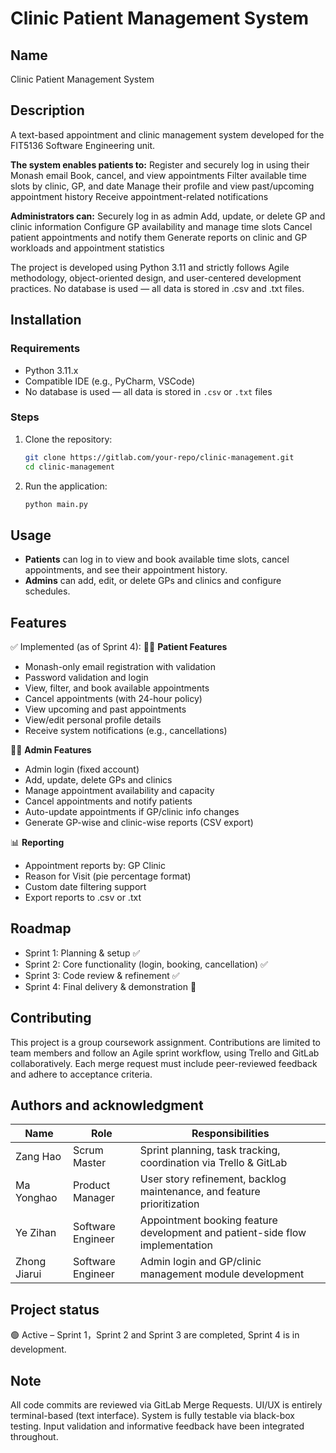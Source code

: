 # Clinic Patient Management System

## Name
Clinic Patient Management System

## Description
A text-based appointment and clinic management system developed for the FIT5136 Software Engineering unit. 

**The system enables patients to:**
Register and securely log in using their Monash email
Book, cancel, and view appointments
Filter available time slots by clinic, GP, and date
Manage their profile and view past/upcoming appointment history
Receive appointment-related notifications

**Administrators can:**
Securely log in as admin
Add, update, or delete GP and clinic information
Configure GP availability and manage time slots
Cancel patient appointments and notify them
Generate reports on clinic and GP workloads and appointment statistics

The project is developed using Python 3.11 and strictly follows Agile methodology, object-oriented design, and user-centered development practices. No database is used — all data is stored in .csv and .txt files.

## Installation

### Requirements
- Python 3.11.x
- Compatible IDE (e.g., PyCharm, VSCode)
- No database is used — all data is stored in `.csv` or `.txt` files

### Steps
1. Clone the repository:
   ```bash
   git clone https://gitlab.com/your-repo/clinic-management.git
   cd clinic-management
   ```
2. Run the application:
   ```bash
   python main.py
   ```

## Usage
- **Patients** can log in to view and book available time slots, cancel appointments, and see their appointment history.
- **Admins** can add, edit, or delete GPs and clinics and configure schedules.

## Features

✅ Implemented (as of Sprint 4):
🧑‍⚕️ **Patient Features**
-  Monash-only email registration with validation
-  Password validation and login
-  View, filter, and book available appointments
-  Cancel appointments (with 24-hour policy)
-  View upcoming and past appointments
-  View/edit personal profile details
-  Receive system notifications (e.g., cancellations)

👩‍💼 **Admin Features**
- Admin login (fixed account)
-  Add, update, delete GPs and clinics
-  Manage appointment availability and capacity
-  Cancel appointments and notify patients
-  Auto-update appointments if GP/clinic info changes
-  Generate GP-wise and clinic-wise reports (CSV export)

📊 **Reporting**
- Appointment reports by:
 GP
 Clinic
- Reason for Visit (pie percentage format)
- Custom date filtering support
- Export reports to .csv or .txt

## Roadmap
- Sprint 1: Planning & setup ✅
- Sprint 2: Core functionality (login, booking, cancellation) ✅
- Sprint 3: Code review & refinement ✅
- Sprint 4: Final delivery & demonstration 🚀

## Contributing
This project is a group coursework assignment. Contributions are limited to team members and follow an Agile sprint workflow, using Trello and GitLab collaboratively. Each merge request must include peer-reviewed feedback and adhere to acceptance criteria.

## Authors and acknowledgment

| Name        | Role             | Responsibilities                                                                 |
|-------------|------------------|----------------------------------------------------------------------------------|
| Zang Hao    | Scrum Master    | Sprint planning, task tracking, coordination via Trello & GitLab                |
| Ma Yonghao   | Product Manager | User story refinement, backlog maintenance, and feature prioritization           |
| Ye Zihan  | Software Engineer | Appointment booking feature development and patient-side flow implementation    |
| Zhong Jiarui  | Software Engineer | Admin login and GP/clinic management module development                 |

## Project status
🟢 Active – Sprint 1，Sprint 2 and Sprint 3 are completed, Sprint 4 is in development.

## Note
All code commits are reviewed via GitLab Merge Requests.
UI/UX is entirely terminal-based (text interface).
System is fully testable via black-box testing.
Input validation and informative feedback have been integrated throughout.

